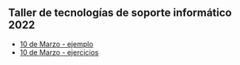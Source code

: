 ## Taller de tecnologías de soporte informático 2022

- [10 de Marzo - ejemplo](https://github.com/nadianoe/nadianoe.github.io/blob/master/taller6to2022/ejemplo10deMarzo.py)
- [10 de Marzo - ejercicios](https://github.com/nadianoe/nadianoe.github.io/blob/master/taller6to2022/enunciado10deMarzo.md)
